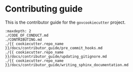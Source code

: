 # Contributing guide

This is the contributor guide for the `govcookiecutter` project.

```{toctree}
:maxdepth: 2
./CODE_OF_CONDUCT.md
./CONTRIBUTING.md
./{{ cookiecutter.repo_name }}/docs/contributor_guide/pre_commit_hooks.md
./{{ cookiecutter.repo_name }}/docs/contributor_guide/updating_gitignore.md
./{{ cookiecutter.repo_name }}/docs/contributor_guide/writing_sphinx_documentation.md
```

